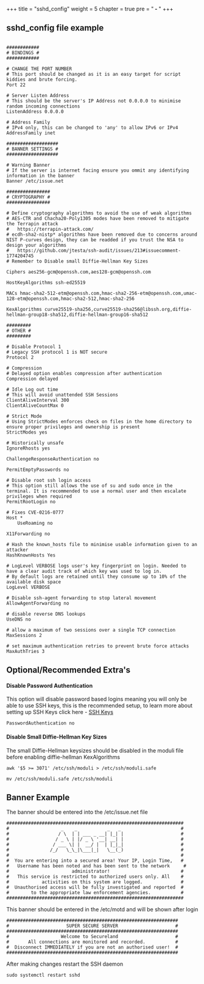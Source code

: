 +++
title = "sshd_config"
weight = 5
chapter = true
pre = "<b> - </b>"
+++

## sshd_config file example

```

############
# BINDINGS #
############

# CHANGE THE PORT NUMBER
# This port should be changed as it is an easy target for script kiddies and brute forcing.
Port 22

# Server Listen Address
# This should be the server's IP Address not 0.0.0.0 to minimise random incoming connections
ListenAddress 0.0.0.0

# Address Family
# IPv4 only, this can be changed to 'any' to allow IPv6 or IPv4
AddressFamily inet

###################
# BANNER SETTINGS #
###################

# Warning Banner
# If the server is internet facing ensure you ommit any identifying information in the banner
Banner /etc/issue.net

################
# CRYPTOGRAPHY #
################

# Define cryptography algorithms to avoid the use of weak algorithms
# AES-CTR and Chacha20-Poly1305 modes have been removed to mitigate the Terrapin attack
#   https://terrapin-attack.com/
# ecdh-sha2-nistp* algorithms have been removed due to concerns around NIST P-curves design, they can be readded if you trust the NSA to design your algorithms
#   https://github.com/jtesta/ssh-audit/issues/213#issuecomment-1774204745
# Remember to Disable small Diffie-Hellman Key Sizes

Ciphers aes256-gcm@openssh.com,aes128-gcm@openssh.com

HostKeyAlgorithms ssh-ed25519

MACs hmac-sha2-512-etm@openssh.com,hmac-sha2-256-etm@openssh.com,umac-128-etm@openssh.com,hmac-sha2-512,hmac-sha2-256

KexAlgorithms curve25519-sha256,curve25519-sha256@libssh.org,diffie-hellman-group18-sha512,diffie-hellman-group16-sha512

#########
# OTHER #
#########

# Disable Protocol 1
# Legacy SSH protocol 1 is NOT secure
Protocol 2

# Compression
# Delayed option enables compression after authentication
Compression delayed

# Idle Log out time
# This will avoid unattended SSH Sessions
ClientAliveInterval 300
ClientAliveCountMax 0

# Strict Mode
# Using StrictModes enforces check on files in the home directory to ensure proper privileges and ownership is present
StrictModes yes

# Historically unsafe
IgnoreRhosts yes

ChallengeResponseAuthentication no

PermitEmptyPasswords no

# Disable root ssh login access
# This option still allows the use of su and sudo once in the terminal. It is recommended to use a normal user and then escalate privileges when required
PermitRootLogin no

# Fixes CVE-0216-0777
Host *
    UseRoaming no

X11Forwarding no

# Hash the known_hosts file to minimise usable information given to an attacker
HashKnownHosts Yes

# LogLevel VERBOSE logs user's key fingerprint on login. Needed to have a clear audit track of which key was used to log in.
# By default logs are retained until they consume up to 10% of the available disk space
LogLevel VERBOSE

# Disable ssh-agent forwarding to stop lateral movement
AllowAgentForwarding no

# disable reverse DNS lookups
UseDNS no

# allow a maximum of two sessions over a single TCP connection
MaxSessions 2

# set maximum authentication retries to prevent brute force attacks
MaxAuthTries 3
```

## Optional/Recommended Extra's

#### Disable Password Authentication
This option will disable password based logins meaning you will only be able to use SSH keys, this is the recommended setup, to learn more about setting up SSH Keys click here - [SSH Keys](ssh_keys.md)

```
PasswordAuthentication no
```

#### Disable Small Diffie-Hellman Key Sizes
The small Diffie-Hellman keysizes should be disabled in the moduli file before enabling diffie-hellman KexAlgorithms
```
awk '$5 >= 3071' /etc/ssh/moduli > /etc/ssh/moduli.safe
```
```
mv /etc/ssh/moduli.safe /etc/ssh/moduli
```

## Banner Example
The banner should be entered into the /etc/issue.net file

```
#################################################################
#                   _    _           _   _                      #
#                  / \  | | ___ _ __| |_| |                     #
#                 / _ \ | |/ _ \ '__| __| |                     #
#                / ___ \| |  __/ |  | |_|_|                     #
#               /_/   \_\_|\___|_|   \__(_)                     #
#                                                               #
#  You are entering into a secured area! Your IP, Login Time,   #
#   Username has been noted and has been sent to the network     #
#                       administrator!                          #
#   This service is restricted to authorized users only. All    #
#            activities on this system are logged.              #
#  Unauthorised access will be fully investigated and reported  #
#        to the appropriate law enforcement agencies.           #
#################################################################
```

This banner should be entered in the /etc/motd and will be shown after login

```
###############################################################
#                     SUPER SECURE SERVER                     #
###############################################################
#                   Welcome to Secureland                     #
#       All connections are monitored and recorded.           #
#  Disconnect IMMEDIATELY if you are not an authorised user!  #
###############################################################
```

After making changes restart the SSH daemon

```
sudo systemctl restart sshd
```